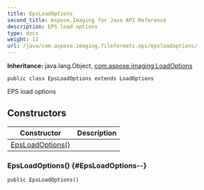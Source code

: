 ```yaml
---
title: EpsLoadOptions
second_title: Aspose.Imaging for Java API Reference
description: EPS load options
type: docs
weight: 11
url: /java/com.aspose.imaging.fileformats.eps/epsloadoptions/
---
```

**Inheritance:**
java.lang.Object, [com.aspose.imaging.LoadOptions](../../com.aspose.imaging/loadoptions)
```
public class EpsLoadOptions extends LoadOptions
```

EPS load options
## Constructors

| Constructor | Description |
| --- | --- |
| [EpsLoadOptions()](#EpsLoadOptions--) |  |
### EpsLoadOptions() {#EpsLoadOptions--}
```
public EpsLoadOptions()
```



